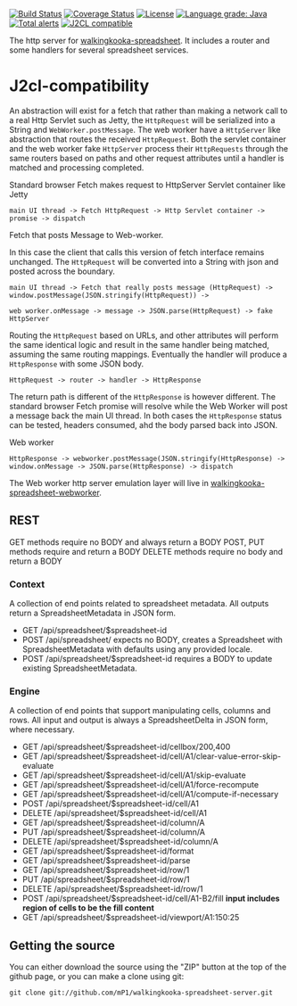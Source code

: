 [![Build Status](https://travis-ci.com/mP1/walkingkooka-spreadsheet-server.svg?branch=master)](https://travis-ci.com/mP1/walkingkooka-spreadsheet-server.svg?branch=master)
[![Coverage Status](https://coveralls.io/repos/github/mP1/walkingkooka-spreadsheet-server/badge.svg?branch=master)](https://coveralls.io/repos/github/mP1/walkingkooka-spreadsheet-server?branch=master)
[![License](https://img.shields.io/badge/License-Apache%202.0-blue.svg)](https://opensource.org/licenses/Apache-2.0)
[![Language grade: Java](https://img.shields.io/lgtm/grade/java/g/mP1/walkingkooka-spreadsheet-server.svg?logo=lgtm&logoWidth=18)](https://lgtm.com/projects/g/mP1/walkingkooka-spreadsheet-server/context:java)
[![Total alerts](https://img.shields.io/lgtm/alerts/g/mP1/walkingkooka-spreadsheet-server.svg?logo=lgtm&logoWidth=18)](https://lgtm.com/projects/g/mP1/walkingkooka-spreadsheet-server/alerts/)
[![J2CL compatible](https://img.shields.io/badge/J2CL-compatible-brightgreen.svg)](https://github.com/mP1/j2cl-central)


The http server for [walkingkooka-spreadsheet](https://github.com/mP1/walkingkooka-spreadsheet). It includes a router
and some handlers for several spreadsheet services. 



# J2cl-compatibility

An abstraction will exist for a fetch that rather than making a network call to a real Http Servlet such as Jetty,
the `HttpRequest` will be serialized into a String and `WebWorker.postMessage`. The web worker have a `HttpServer` like
abstraction that routes the received `HttpRequest`. Both the servlet container and the web worker fake `HttpServer` process
their `HttpRequests` through the same routers based on paths and other request attributes until a handler is matched
and processing completed.



Standard browser Fetch makes request to HttpServer Servlet container like Jetty

```
main UI thread -> Fetch HttpRequest -> Http Servlet container -> promise -> dispatch
```



Fetch that posts Message to Web-worker.

In this case the client that calls this version of fetch interface remains unchanged. The `HttpRequest` will be converted
into a String with json and posted across the boundary.

```
main UI thread -> Fetch that really posts message (HttpRequest) -> window.postMessage(JSON.stringify(HttpRequest)) ->

web worker.onMessage -> message -> JSON.parse(HttpRequest) -> fake HttpServer
```



Routing the `HttpRequest` based on URLs, and other attributes will perform the same identical logic and result in the same
handler being matched, assuming the same routing mappings. Eventually the handler will produce a `HttpResponse` with some JSON body.

```
HttpRequest -> router -> handler -> HttpResponse
```

The return path is different of the `HttpResponse` is however different. The standard browser Fetch promise will resolve
while the Web Worker will post a message back the main UI thread. In both cases the `HttpResponse` status can be tested, headers
consumed, ahd the body parsed back into JSON.


Web worker
```
HttpResponse -> webworker.postMessage(JSON.stringify(HttpResponse) -> window.onMessage -> JSON.parse(HttpResponse) -> dispatch
```

The Web worker http server emulation layer will live in [walkingkooka-spreadsheet-webworker](https://github.com/mP1/walkingkooka-spreadsheet-webworker).



## REST

GET methods require no BODY and always return a BODY
POST, PUT methods require and return a BODY
DELETE methods require no body and return a BODY



### Context

A collection of end points related to spreadsheet metadata.
All outputs return a SpreadsheetMetadata in JSON form.

- GET    /api/spreadsheet/$spreadsheet-id
- POST   /api/spreadsheet/                expects no BODY, creates a Spreadsheet with SpreadsheetMetadata with defaults using any provided locale.
- POST   /api/spreadsheet/$spreadsheet-id requires a BODY to update existing SpreadsheetMetadata.



### Engine

A collection of end points that support manipulating cells, columns and rows.
All input and output is always a SpreadsheetDelta in JSON form, where necessary.

- GET     /api/spreadsheet/$spreadsheet-id/cellbox/200,400
- GET     /api/spreadsheet/$spreadsheet-id/cell/A1/clear-value-error-skip-evaluate
- GET     /api/spreadsheet/$spreadsheet-id/cell/A1/skip-evaluate
- GET     /api/spreadsheet/$spreadsheet-id/cell/A1/force-recompute
- GET     /api/spreadsheet/$spreadsheet-id/cell/A1/compute-if-necessary
- POST    /api/spreadsheet/$spreadsheet-id/cell/A1
- DELETE  /api/spreadsheet/$spreadsheet-id/cell/A1
- GET     /api/spreadsheet/$spreadsheet-id/column/A
- PUT     /api/spreadsheet/$spreadsheet-id/column/A
- DELETE  /api/spreadsheet/$spreadsheet-id/column/A
- GET     /api/spreadsheet/$spreadsheet-id/format
- GET     /api/spreadsheet/$spreadsheet-id/parse
- GET     /api/spreadsheet/$spreadsheet-id/row/1
- PUT     /api/spreadsheet/$spreadsheet-id/row/1
- DELETE  /api/spreadsheet/$spreadsheet-id/row/1
- POST    /api/spreadsheet/$spreadsheet-id/cell/A1-B2/fill **input includes region of cells to be the fill content**
- GET     /api/spreadsheet/$spreadsheet-id/viewport/A1:150:25



## Getting the source

You can either download the source using the "ZIP" button at the top
of the github page, or you can make a clone using git:

```
git clone git://github.com/mP1/walkingkooka-spreadsheet-server.git
```
 
